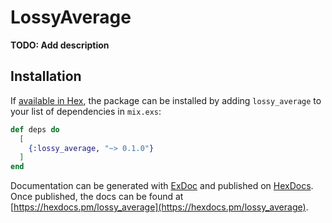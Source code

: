 # LossyAverage

**TODO: Add description**

## Installation

If [available in Hex](https://hex.pm/docs/publish), the package can be installed
by adding `lossy_average` to your list of dependencies in `mix.exs`:

```elixir
def deps do
  [
    {:lossy_average, "~> 0.1.0"}
  ]
end
```

Documentation can be generated with [ExDoc](https://github.com/elixir-lang/ex_doc)
and published on [HexDocs](https://hexdocs.pm). Once published, the docs can
be found at [https://hexdocs.pm/lossy_average](https://hexdocs.pm/lossy_average).

